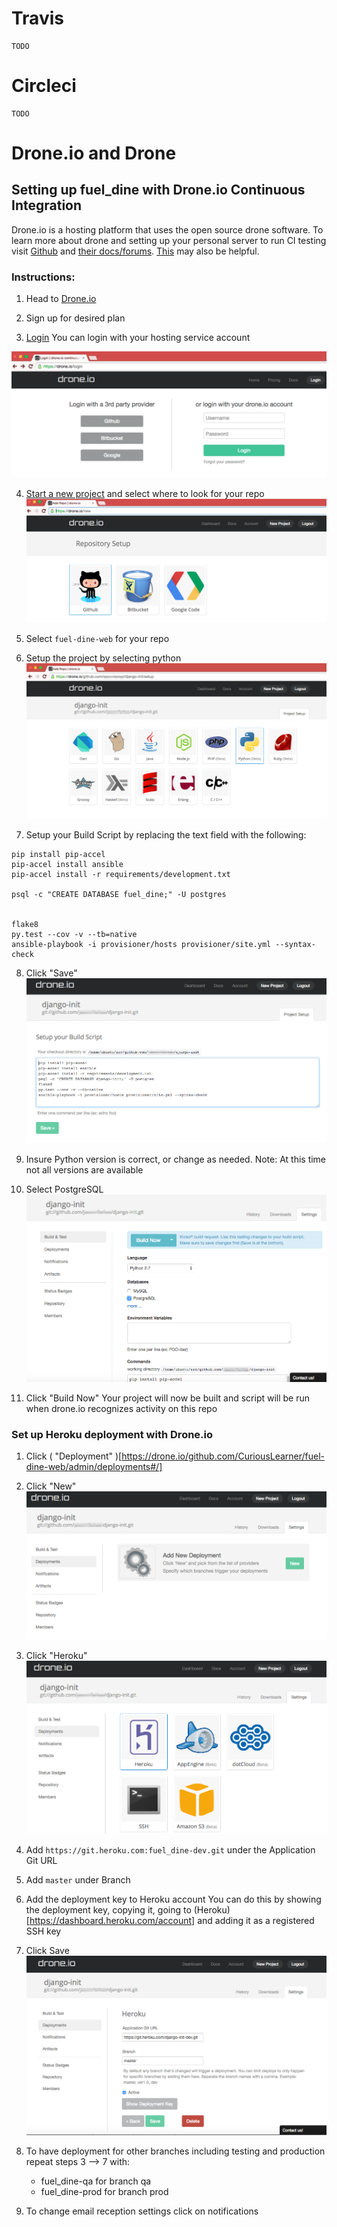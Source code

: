 # Travis

    TODO

# Circleci

    TODO

# Drone.io and Drone

## Setting up fuel_dine with Drone.io Continuous Integration

Drone.io is a hosting platform that uses the open source drone software. 
To learn more about drone and setting up your personal server to run CI testing visit [Github](https://github.com/drone/drone) and [their docs/forums](http://readme.drone.io/community/overview/). [This](http://linoxide.com/linux-how-to/setup-drone-continuous-integration-linux/) may also be helpful. 

### Instructions:
1. Head to [Drone.io](https://drone.io)

2. Sign up for desired plan

3. [Login](https://drone.io/login)
You can login with your hosting service account

![Login Screenshot](../img/ci/droneio/screenshots/login-shot.png)

4. [Start a new project](https://drone.io/new) and select where to look for your repo
![Select Hosting Service for Project](../img/ci/droneio/screenshots/hosting-service-project.png)

5. Select ` fuel-dine-web ` for your repo

6. Setup the project by selecting python 
![Setup Project Screenshot](../img/ci/droneio/screenshots/setup-project.png)

7. Setup your Build Script by replacing the text field with the following: 
 
```
pip install pip-accel
pip-accel install ansible
pip-accel install -r requirements/development.txt

psql -c "CREATE DATABASE fuel_dine;" -U postgres


flake8
py.test --cov -v --tb=native
ansible-playbook -i provisioner/hosts provisioner/site.yml --syntax-check
```

8. Click "Save"
![Setup Screenshot](../img/ci/droneio/screenshots/setup-screenshot.png)

9. Insure Python version is correct, or change as needed. 
Note: At this time not all versions are available

10. Select PostgreSQL 
![Prebuild Screenshot](../img/ci/droneio/screenshots/prebuild-screenshot.png)

11. Click "Build Now"
Your project will now be built and script will be run when drone.io recognizes activity on this repo


### Set up Heroku deployment with Drone.io

1. Click ( "Deployment" )[https://drone.io/github.com/CuriousLearner/fuel-dine-web/admin/deployments#/]

2. Click "New"
![Deploy Screenshot](../img/ci/droneio/screenshots/deploy-screenshot.png)

3. Click "Heroku"
![Heroku Screenshot](../img/ci/droneio/screenshots/heroku-screenshot.png)

4. Add `https://git.heroku.com:fuel_dine-dev.git` under the Application Git URL

5. Add `master` under Branch

6. Add the deployment key to Heroku account
You can do this by showing the deployment key, copying it, going to (Heroku)[https://dashboard.heroku.com/account] and adding it as a registered SSH key

7. Click Save
![Heroku Save Screenshot](../img/ci/droneio/screenshots/heroku-save-screenshot.png)

8. To have deployment for other branches including testing and production repeat steps 3 --> 7 with:
    - fuel_dine-qa for branch qa
    - fuel_dine-prod for branch prod

9. To change email reception settings click on notifications
